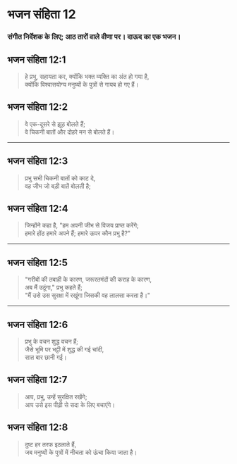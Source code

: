 # भजन संहिता 12

### संगीत निर्देशक के लिए; आठ तारों वाले वीणा पर। दाऊद का एक भजन।

## भजन संहिता 12:1

> हे प्रभु, सहायता कर, क्योंकि भक्त व्यक्ति का अंत हो गया है,  
> क्योंकि विश्वासयोग्य मनुष्यों के पुत्रों से गायब हो गए हैं।

## भजन संहिता 12:2

> वे एक-दूसरे से झूठ बोलते हैं;  
> वे चिकनी बातों और दोहरे मन से बोलते हैं।

---

## भजन संहिता 12:3

> प्रभु सभी चिकनी बातों को काट दे,  
> वह जीभ जो बड़ी बातें बोलती है;

## भजन संहिता 12:4

> जिन्होंने कहा है, "हम अपनी जीभ से विजय प्राप्त करेंगे;  
> हमारे होंठ हमारे अपने हैं; हमारे ऊपर कौन प्रभु है?"

---

## भजन संहिता 12:5

> "गरीबों की तबाही के कारण, जरूरतमंदों की कराह के कारण,  
> अब मैं उठूंगा," प्रभु कहते हैं;  
> "मैं उसे उस सुरक्षा में रखूंगा जिसकी वह लालसा करता है।"

---

## भजन संहिता 12:6

> प्रभु के वचन शुद्ध वचन हैं;  
> जैसे भूमि पर भट्टी में शुद्ध की गई चांदी,  
> सात बार छानी गई।

## भजन संहिता 12:7

> आप, प्रभु, उन्हें सुरक्षित रखेंगे;  
> आप उसे इस पीढ़ी से सदा के लिए बचाएंगे।

## भजन संहिता 12:8

> दुष्ट हर तरफ इठलाते हैं,  
> जब मनुष्यों के पुत्रों में नीचता को ऊंचा किया जाता है।
